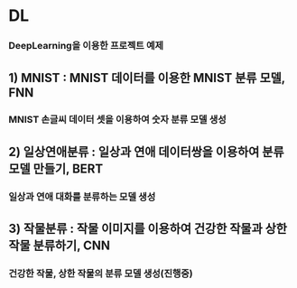 # DL
### DeepLearning을 이용한 프로젝트 예제


## 1) MNIST : MNIST 데이터를 이용한 MNIST 분류 모델, FNN
### MNIST 손글씨 데이터 셋을 이용하여 숫자 분류 모델 생성
## 2) 일상연애분류 : 일상과 연애 데이터쌍을 이용하여 분류 모델 만들기, BERT
### 일상과 연애 대화를 분류하는 모델 생성
## 3) 작물분류 : 작물 이미지를 이용하여 건강한 작물과 상한 작물 분류하기, CNN
### 건강한 작물, 상한 작물의 분류 모델 생성(진행중)

